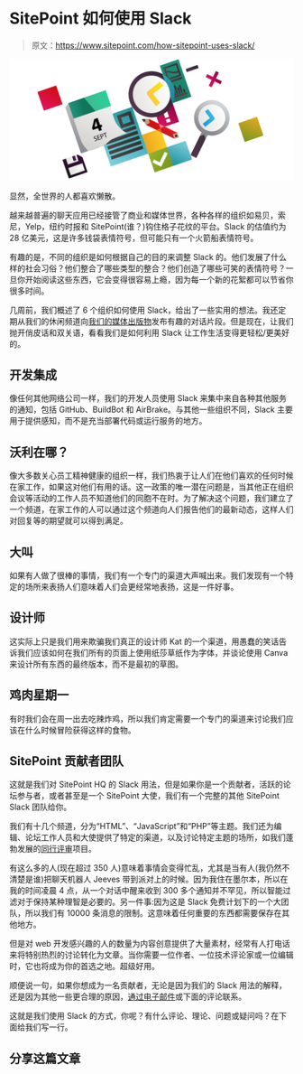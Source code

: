 # SitePoint 如何使用 Slack

> 原文：<https://www.sitepoint.com/how-sitepoint-uses-slack/>

![Slack art](img/af909eb3c75ebd79806ed019155d1998.png)

显然，全世界的人都喜欢懒散。

越来越普遍的聊天应用已经接管了商业和媒体世界，各种各样的组织如易贝，索尼，Yelp，纽约时报和 SitePoint(谁？)钩住格子花纹的平台。Slack 的估值约为 28 亿美元，这是许多钱袋表情符号，但可能只有一个火箭船表情符号。

有趣的是，不同的组织是如何根据自己的目的来调整 Slack 的。他们发展了什么样的社会习俗？他们整合了哪些类型的整合？他们创造了哪些可笑的表情符号？一旦你开始阅读这些东西，它会变得很容易上瘾，因为每一个新的花絮都可以节省你很多时间。

几周前，我们概述了 6 个组织如何使用 Slack，给出了一些实用的想法。我还定期从我们的休闲频道向[我们的媒体出版物](https://medium.com/sitepoint)发布有趣的对话片段。但是现在，让我们抛开俏皮话和双关语，看看我们是如何利用 Slack 让工作生活变得更轻松/更美好的。

## 开发集成

像任何其他网络公司一样，我们的开发人员使用 Slack 来集中来自各种其他服务的通知，包括 GitHub、BuildBot 和 AirBrake。与其他一些组织不同，Slack 主要用于提供感知，而不是充当部署代码或运行服务的地方。

## 沃利在哪？

像大多数关心员工精神健康的组织一样，我们热衷于让人们在他们喜欢的任何时候在家工作，如果这对他们有用的话。这一政策的唯一潜在问题是，当其他正在组织会议等活动的工作人员不知道他们的同胞不在时。为了解决这个问题，我们建立了一个频道，在家工作的人可以通过这个频道向人们报告他们的最新动态，这样人们对回复等的期望就可以得到满足。

## 大叫

如果有人做了很棒的事情，我们有一个专门的渠道大声喊出来。我们发现有一个特定的场所来表扬人们意味着人们会更经常地表扬，这是一件好事。

## 设计师

这实际上只是我们用来欺骗我们真正的设计师 Kat 的一个渠道，用愚蠢的笑话告诉我们应该如何在我们所有的页面上使用纸莎草纸作为字体，并谈论使用 Canva 来设计所有东西的最终版本，而不是最初的草图。

## 鸡肉星期一

有时我们会在周一出去吃辣炸鸡，所以我们肯定需要一个专门的渠道来讨论我们应该在什么时候冒险获得这样的食物。

## SitePoint 贡献者团队

这就是我们对 SitePoint HQ 的 Slack 用法，但是如果你是一个贡献者，活跃的论坛参与者，或者甚至是一个 SitePoint 大使，我们有一个完整的其他 SitePoint Slack 团队给你。

我们有十几个频道，分为“HTML”、“JavaScript”和“PHP”等主题。我们还为编辑、论坛工作人员和大使提供了特定的渠道，以及讨论特定主题的场所，如我们蓬勃发展的[同行评审](https://www.sitepoint.com/introduction-to-sitepoints-peer-review/)项目。

有这么多的人(现在超过 350 人)意味着事情会变得忙乱，尤其是当有人(我仍然不清楚是谁)把聊天机器人 Jeeves 带到派对上的时候。因为我住在墨尔本，所以在我的时间凌晨 4 点，从一个对话中醒来收到 300 多个通知并不罕见，所以智能过滤对于保持某种理智是必要的。另一件事:因为这是 Slack 免费计划下的一个大团队，所以我们有 10000 条消息的限制。这意味着任何重要的东西都需要保存在其他地方。

但是对 web 开发感兴趣的人的数量为内容创意提供了大量素材，经常有人打电话来将特别热烈的讨论转化为文章。当你需要一位作者、一位技术评论家或一位编辑时，它也将成为你的首选之地。超级好用。

顺便说一句，如果你想成为一名贡献者，无论是因为我们的 Slack 用法的解释，还是因为其他一些更合理的原因，[通过电子邮件](mailto:editor@sitepoint.com)或下面的评论联系。

这就是我们使用 Slack 的方式，你呢？有什么评论、理论、问题或疑问吗？在下面给我们写一行。

## 分享这篇文章